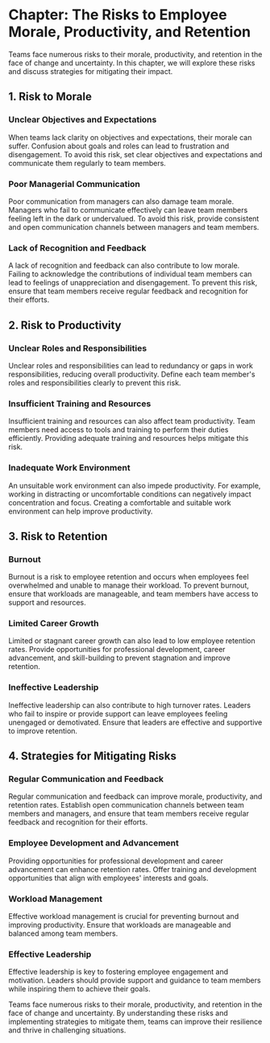 Chapter: The Risks to Employee Morale, Productivity, and Retention
==================================================================

Teams face numerous risks to their morale, productivity, and retention in the face of change and uncertainty. In this chapter, we will explore these risks and discuss strategies for mitigating their impact.

**1. Risk to Morale**
---------------------

### Unclear Objectives and Expectations

When teams lack clarity on objectives and expectations, their morale can suffer. Confusion about goals and roles can lead to frustration and disengagement. To avoid this risk, set clear objectives and expectations and communicate them regularly to team members.

### Poor Managerial Communication

Poor communication from managers can also damage team morale. Managers who fail to communicate effectively can leave team members feeling left in the dark or undervalued. To avoid this risk, provide consistent and open communication channels between managers and team members.

### Lack of Recognition and Feedback

A lack of recognition and feedback can also contribute to low morale. Failing to acknowledge the contributions of individual team members can lead to feelings of unappreciation and disengagement. To prevent this risk, ensure that team members receive regular feedback and recognition for their efforts.

**2. Risk to Productivity**
---------------------------

### Unclear Roles and Responsibilities

Unclear roles and responsibilities can lead to redundancy or gaps in work responsibilities, reducing overall productivity. Define each team member's roles and responsibilities clearly to prevent this risk.

### Insufficient Training and Resources

Insufficient training and resources can also affect team productivity. Team members need access to tools and training to perform their duties efficiently. Providing adequate training and resources helps mitigate this risk.

### Inadequate Work Environment

An unsuitable work environment can also impede productivity. For example, working in distracting or uncomfortable conditions can negatively impact concentration and focus. Creating a comfortable and suitable work environment can help improve productivity.

**3. Risk to Retention**
------------------------

### Burnout

Burnout is a risk to employee retention and occurs when employees feel overwhelmed and unable to manage their workload. To prevent burnout, ensure that workloads are manageable, and team members have access to support and resources.

### Limited Career Growth

Limited or stagnant career growth can also lead to low employee retention rates. Provide opportunities for professional development, career advancement, and skill-building to prevent stagnation and improve retention.

### Ineffective Leadership

Ineffective leadership can also contribute to high turnover rates. Leaders who fail to inspire or provide support can leave employees feeling unengaged or demotivated. Ensure that leaders are effective and supportive to improve retention.

**4. Strategies for Mitigating Risks**
--------------------------------------

### Regular Communication and Feedback

Regular communication and feedback can improve morale, productivity, and retention rates. Establish open communication channels between team members and managers, and ensure that team members receive regular feedback and recognition for their efforts.

### Employee Development and Advancement

Providing opportunities for professional development and career advancement can enhance retention rates. Offer training and development opportunities that align with employees' interests and goals.

### Workload Management

Effective workload management is crucial for preventing burnout and improving productivity. Ensure that workloads are manageable and balanced among team members.

### Effective Leadership

Effective leadership is key to fostering employee engagement and motivation. Leaders should provide support and guidance to team members while inspiring them to achieve their goals.

Teams face numerous risks to their morale, productivity, and retention in the face of change and uncertainty. By understanding these risks and implementing strategies to mitigate them, teams can improve their resilience and thrive in challenging situations.
